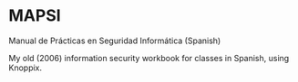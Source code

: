 # MAPSI
Manual de Prácticas en Seguridad Informática (Spanish)

My old (2006) information security workbook for classes in Spanish, using Knoppix.

